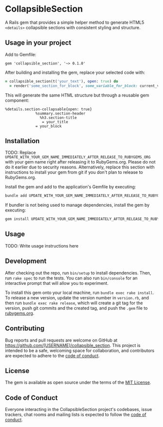 # CollapsibleSection

A Rails gem that provides a simple helper method to generate HTML5 `<details>` collapsible sections with consistent styling and structure.

## Usage in your project

Add to Gemfile:

```Gemfile
gem 'collapsible_section', '~> 0.1.0'
```

After building and installing the gem, replace your selected code with:

```ruby
= collapsible_section(t('your_text'), open: true) do
  = render('some_section_for_block', some_variable_for_block: current_variable)
```

This will generate the same HTML structure but through a reusable gem component:

```haml
%details.section-collapsable{open: true}
              %summary.section-header
                %h3.section-title
                 = your_title
              = your_block
```

## Installation

TODO: Replace `UPDATE_WITH_YOUR_GEM_NAME_IMMEDIATELY_AFTER_RELEASE_TO_RUBYGEMS_ORG` with your gem name right after releasing it to RubyGems.org. Please do not do it earlier due to security reasons. Alternatively, replace this section with instructions to install your gem from git if you don't plan to release to RubyGems.org.

Install the gem and add to the application's Gemfile by executing:

```bash
bundle add UPDATE_WITH_YOUR_GEM_NAME_IMMEDIATELY_AFTER_RELEASE_TO_RUBYGEMS_ORG
```

If bundler is not being used to manage dependencies, install the gem by executing:

```bash
gem install UPDATE_WITH_YOUR_GEM_NAME_IMMEDIATELY_AFTER_RELEASE_TO_RUBYGEMS_ORG
```

## Usage

TODO: Write usage instructions here

## Development

After checking out the repo, run `bin/setup` to install dependencies. Then, run `rake spec` to run the tests. You can also run `bin/console` for an interactive prompt that will allow you to experiment.

To install this gem onto your local machine, run `bundle exec rake install`. To release a new version, update the version number in `version.rb`, and then run `bundle exec rake release`, which will create a git tag for the version, push git commits and the created tag, and push the `.gem` file to [rubygems.org](https://rubygems.org).

## Contributing

Bug reports and pull requests are welcome on GitHub at https://github.com/[USERNAME]/collapsible_section. This project is intended to be a safe, welcoming space for collaboration, and contributors are expected to adhere to the [code of conduct](https://github.com/[USERNAME]/collapsible_section/blob/main/CODE_OF_CONDUCT.md).

## License

The gem is available as open source under the terms of the [MIT License](https://opensource.org/licenses/MIT).

## Code of Conduct

Everyone interacting in the CollapsibleSection project's codebases, issue trackers, chat rooms and mailing lists is expected to follow the [code of conduct](https://github.com/[USERNAME]/collapsible_section/blob/main/CODE_OF_CONDUCT.md).
